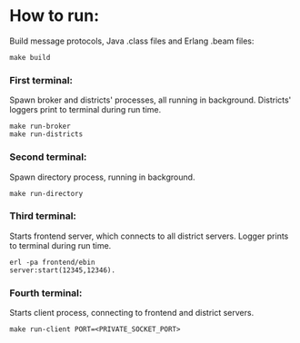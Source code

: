 # How to run:

Build message protocols, Java .class files and Erlang .beam files:

```
make build
```




### **First terminal:**

Spawn broker and districts' processes, all running in background.
Districts' loggers print to terminal during run time.

```
make run-broker
make run-districts
```


### **Second terminal:**

Spawn directory process, running in background.

```
make run-directory
```


### **Third terminal:**

Starts frontend server, which connects to all district servers.
Logger prints to terminal during run time.

```
erl -pa frontend/ebin
server:start(12345,12346).
```


### **Fourth terminal:**

Starts client process, connecting to frontend and district servers.

```
make run-client PORT=<PRIVATE_SOCKET_PORT>
```
